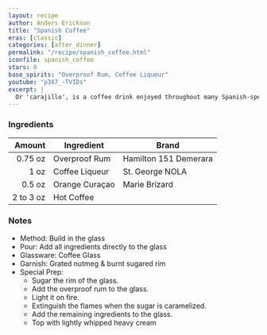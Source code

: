 ```yaml
---
layout: recipe
author: Anders Erickson
title: "Spanish Coffee"
eras: [classic]
categories: [after_dinner]
permalink: "/recipe/spanish_coffee.html"
iconfile: spanish_coffee
stars: 0
base_spirits: "Overproof Rum, Coffee Liqueur"
youtube: "p3X7_-TVIDs"
excerpt: |
  Or 'carajillo', is a coffee drink enjoyed throughout many Spanish-speaking countries. It's made with booze — usually rum, brandy or Licor 43.
---
```


### Ingredients

|    Amount | Ingredient     | Brand                 |
| --------: | -------------- | --------------------- |
|   0.75 oz | Overproof Rum  | Hamilton 151 Demerara |
|      1 oz | Coffee Liqueur | St. George NOLA       |
|    0.5 oz | Orange Curaçao | Marie Brizard         |
| 2 to 3 oz | Hot Coffee     |                       |

### Notes

- Method: Build in the glass
- Pour: Add all ingredients directly to the glass
- Glassware: Coffee Glass
- Garnish: Grated nutmeg & burnt sugared rim
- Special Prep:
  - Sugar the rim of the glass.
  - Add the overproof rum to the glass.
  - Light it on fire.
  - Extinguish the flames when the sugar is caramelized.
  - Add the remaining ingredients to the glass.
  - Top with lightly whipped heavy cream
